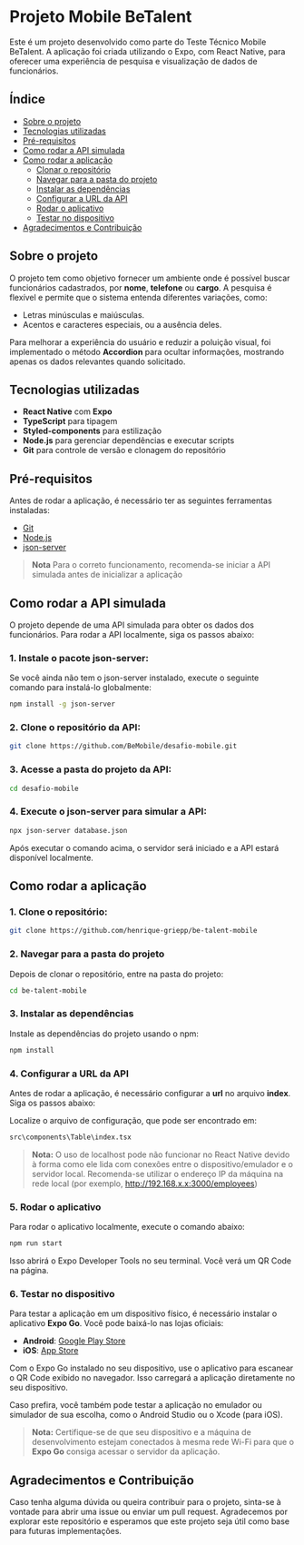 # Projeto Mobile BeTalent

Este é um projeto desenvolvido como parte do Teste Técnico Mobile BeTalent. A aplicação foi criada utilizando o Expo, com React Native, para oferecer uma experiência de pesquisa e visualização de dados de funcionários.

## Índice

- [Sobre o projeto](#sobre-o-projeto)
- [Tecnologias utilizadas](#tecnologias-utilizadas)
- [Pré-requisitos](#pré-requisitos)
- [Como rodar a API simulada](#como-rodar-a-api-simulada)
- [Como rodar a aplicação](#como-rodar-a-aplicação)
  - [Clonar o repositório](#1-clone-o-repositório)
  - [Navegar para a pasta do projeto](#2-navegar-para-a-pasta-do-projeto)
  - [Instalar as dependências](#3-instalar-as-dependências)
  - [Configurar a URL da API](#4-configurar-a-url-da-api)
  - [Rodar o aplicativo](#5-rodar-o-aplicativo)
  - [Testar no dispositivo](#6-testar-no-dispositivo)
- [Agradecimentos e Contribuição](#agradecimentos-e-contribuição)

## Sobre o projeto

O projeto tem como objetivo fornecer um ambiente onde é possível buscar funcionários cadastrados, por **nome**, **telefone** ou **cargo**. A pesquisa é flexível e permite que o sistema entenda diferentes variações, como:

- Letras minúsculas e maiúsculas.
- Acentos e caracteres especiais, ou a ausência deles.

Para melhorar a experiência do usuário e reduzir a poluição visual, foi implementado o método **Accordion** para ocultar informações, mostrando apenas os dados relevantes quando solicitado.

## Tecnologias utilizadas

- **React Native** com **Expo**
- **TypeScript** para tipagem
- **Styled-components** para estilização
- **Node.js** para gerenciar dependências e executar scripts
- **Git** para controle de versão e clonagem do repositório

## Pré-requisitos

Antes de rodar a aplicação, é necessário ter as seguintes ferramentas instaladas:

- [Git](https://git-scm.com/)
- [Node.js](https://nodejs.org/)
- [json-server](https://github.com/typicode/json-server)

> **Nota** Para o correto funcionamento, recomenda-se iniciar a API simulada antes de inicializar a aplicação

## Como rodar a API simulada

O projeto depende de uma API simulada para obter os dados dos funcionários. Para rodar a API localmente, siga os passos abaixo:

### 1. Instale o pacote json-server:

Se você ainda não tem o json-server instalado, execute o seguinte comando para instalá-lo globalmente:

```bash
npm install -g json-server
```

### 2. Clone o repositório da API:

```bash
git clone https://github.com/BeMobile/desafio-mobile.git
```

### 3. Acesse a pasta do projeto da API:

```bash
cd desafio-mobile
```

### 4. Execute o json-server para simular a API:

```bash
npx json-server database.json
```

Após executar o comando acima, o servidor será iniciado e a API estará disponível localmente.

## Como rodar a aplicação

### 1. Clone o repositório:

```bash
git clone https://github.com/henrique-griepp/be-talent-mobile
```

### 2. Navegar para a pasta do projeto

Depois de clonar o repositório, entre na pasta do projeto:

```bash
cd be-talent-mobile
```

### 3. Instalar as dependências

Instale as dependências do projeto usando o npm:

```bash
npm install
```

### 4. Configurar a URL da API

Antes de rodar a aplicação, é necessário configurar a **url** no arquivo **index**. Siga os passos abaixo:

Localize o arquivo de configuração, que pode ser encontrado em:

```bash
src\components\Table\index.tsx
```

> **Nota:** O uso de localhost pode não funcionar no React Native devido à forma como ele lida com conexões entre o dispositivo/emulador e o servidor local. Recomenda-se utilizar o endereço IP da máquina na rede local (por exemplo, http://192.168.x.x:3000/employees)

### 5. Rodar o aplicativo

Para rodar o aplicativo localmente, execute o comando abaixo:

```bash
npm run start
```

Isso abrirá o Expo Developer Tools no seu terminal. Você verá um QR Code na página.

### 6. Testar no dispositivo

Para testar a aplicação em um dispositivo físico, é necessário instalar o aplicativo **Expo Go**. Você pode baixá-lo nas lojas oficiais:

- **Android**: [Google Play Store](https://play.google.com/store/apps/details?id=host.exp.exponent)
- **iOS**: [App Store](https://apps.apple.com/app/expo-go/id982107779)

Com o Expo Go instalado no seu dispositivo, use o aplicativo para escanear o QR Code exibido no navegador. Isso carregará a aplicação diretamente no seu dispositivo.

Caso prefira, você também pode testar a aplicação no emulador ou simulador de sua escolha, como o Android Studio ou o Xcode (para iOS).

> **Nota:** Certifique-se de que seu dispositivo e a máquina de desenvolvimento estejam conectados à mesma rede Wi-Fi para que o **Expo Go** consiga acessar o servidor da aplicação.

## Agradecimentos e Contribuição

Caso tenha alguma dúvida ou queira contribuir para o projeto, sinta-se à vontade para abrir uma issue ou enviar um pull request. Agradecemos por explorar este repositório e esperamos que este projeto seja útil como base para futuras implementações.
